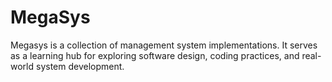 # MegaSys
Megasys is a collection of management system implementations. It serves as a learning hub for exploring software design, coding practices, and real-world system development.
